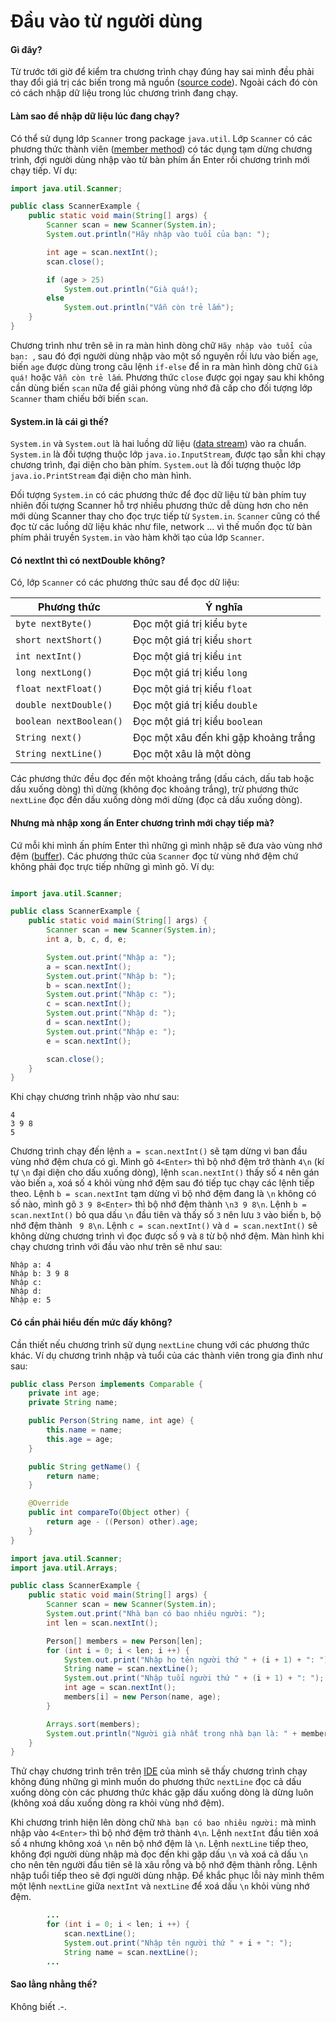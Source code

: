 # Đầu vào từ người dùng

#### Gì đây?
Từ trước tới giờ để kiểm tra chương trình chạy đúng hay sai mình đều phải thay đổi giá trị các biến trong mã nguồn ([source code](../../terminology.md#source-code)). Ngoài cách đó còn có cách nhập dữ liệu trong lúc chương trình đang chạy.

#### Làm sao để nhập dữ liệu lúc đang chạy?
Có thể sử dụng lớp `Scanner` trong package `java.util`. Lớp `Scanner` có các phương thức thành viên ([member method](../../terminology.md#member-method)) có tác dụng tạm dừng chương trình, đợi người dùng nhập vào từ bàn phím ấn Enter rồi chương trình mới chạy tiếp. Ví dụ:

```java
import java.util.Scanner;

public class ScannerExample {
    public static void main(String[] args) {
        Scanner scan = new Scanner(System.in);
        System.out.println("Hãy nhập vào tuổi của bạn: ");

        int age = scan.nextInt();
        scan.close();

        if (age > 25)
            System.out.println("Già quá!);
        else
            System.out.println("Vẫn còn trẻ lắm");
    }
}
```

Chương trình như trên sẽ in ra màn hình dòng chữ `Hãy nhập vào tuổi của bạn: `, sau đó đợi người dùng nhập vào một số nguyên rồi lưu vào biến `age`, biến `age` được dùng trong câu lệnh `if-else` để in ra màn hình dòng chữ `Già quá!` hoặc `Vẫn còn trẻ lắm`. Phương thức `close` được gọi ngay sau khi không cần dùng biến `scan` nữa để giải phóng vùng nhớ đã cấp cho đối tượng lớp `Scanner` tham chiếu bởi biến `scan`.

#### System.in là cái gì thế?
`System.in` và `System.out` là hai luồng dữ liệu ([data stream](../../terminology.md#data-stream)) vào ra chuẩn. `System.in` là đối tượng thuộc lớp `java.io.InputStream`, được tạo sẵn khi chạy chương trình, đại diện cho bàn phím. `System.out` là đối tượng thuộc lớp `java.io.PrintStream` đại diện cho màn hình.

Đối tượng `System.in` có các phương thức để đọc dữ liệu từ bàn phím tuy nhiên đối tượng Scanner hỗ trợ nhiều phương thức dễ dùng hơn cho nên mới dùng Scanner thay cho đọc trực tiếp từ `System.in`. `Scanner` cũng có thể đọc từ các luồng dữ liệu khác như file, network ... vì thế muốn đọc từ bàn phím phải truyền `System.in` vào hàm khởi tạo của lớp `Scanner`.

#### Có nextInt thì có nextDouble không?
Có, lớp `Scanner` có các phương thức sau để đọc dữ liệu:

|Phương thức|Ý nghĩa|
|---|---|
|`byte nextByte()`| Đọc một giá trị kiểu `byte`|
|`short nextShort()`| Đọc một giá trị kiểu `short`|
|`int nextInt()`| Đọc một giá trị kiểu `int`|
|`long nextLong()`| Đọc một giá trị kiểu `long`|
|`float nextFloat()`| Đọc một giá trị kiểu `float`|
|`double nextDouble()`| Đọc một giá trị kiểu `double`|
|`boolean nextBoolean()`| Đọc một giá trị kiểu `boolean`|
|`String next()`| Đọc một xâu đến khi gặp khoảng trắng|
|`String nextLine()`| Đọc một xâu là một dòng|

Các phương thức đều đọc đến một khoảng trắng (dấu cách, dấu tab hoặc dấu xuống dòng) thì dừng (không đọc khoảng trắng), trừ phương thức `nextLine` đọc đến dấu xuống dòng mới dừng (đọc cả dấu xuống dòng).

#### Nhưng mà nhập xong ấn Enter chương trình mới chạy tiếp mà?

Cứ mỗi khi mình ấn phím Enter thì những gì mình nhập sẽ đưa vào vùng nhớ đệm ([buffer](../../terminology.md#buffer)). Các phương thức của `Scanner` đọc từ vùng nhớ đệm chứ không phải đọc trực tiếp những gì mình gõ. Ví dụ:

```java

import java.util.Scanner;

public class ScannerExample {
    public static void main(String[] args) {
        Scanner scan = new Scanner(System.in);
        int a, b, c, d, e;

        System.out.print("Nhập a: ");
        a = scan.nextInt();
        System.out.print("Nhập b: ");
        b = scan.nextInt();
        System.out.print("Nhập c: ");
        c = scan.nextInt();
        System.out.print("Nhập d: ");
        d = scan.nextInt();
        System.out.print("Nhập e: ");
        e = scan.nextInt();

        scan.close();
    }
}
```

Khi chạy chương trình nhập vào như sau:

```
4
3 9 8
5
```

Chương trình chạy đến lệnh `a = scan.nextInt()` sẽ tạm dừng vì ban đầu vùng nhớ đệm chưa có gì. Mình gõ `4<Enter>` thì bộ nhớ đệm trở thành `4\n` (kí tự `\n` đại diện cho dấu xuống dòng), lệnh `scan.nextInt()` thấy số `4` nên gán vào biến `a`, xoá số `4` khỏi vùng nhớ đệm sau đó tiếp tục chạy các lệnh tiếp theo. Lệnh `b = scan.nextInt` tạm dừng vì bộ nhớ đệm đang là `\n` không có số nào, mình gõ `3 9 8<Enter>` thì bộ nhớ đệm thành `\n3 9 8\n`. Lệnh `b = scan.nextInt()` bỏ qua dấu `\n` đầu tiên và thấy số `3` nên lưu `3` vào biến `b`, bộ nhớ đệm thành ` 9 8\n`. Lệnh `c = scan.nextInt()` và `d = scan.nextInt()` sẽ không dừng chương trình vì đọc được số `9` và `8` từ bộ nhớ đệm. Màn hình khi chạy chương trình với đầu vào như trên sẽ như sau:

```
Nhập a: 4
Nhập b: 3 9 8
Nhập c:
Nhập d:
Nhập e: 5
```

#### Có cần phải hiểu đến mức đấy không?
Cần thiết nếu chương trình sử dụng `nextLine` chung với các phương thức khác. Ví dụ chương trình nhập và tuổi của các thành viên trong gia đình như sau:

```java
public class Person implements Comparable {
    private int age;
    private String name;

    public Person(String name, int age) {
        this.name = name;
        this.age = age;
    }

    public String getName() {
        return name;
    }

    @Override
    public int compareTo(Object other) {
        return age - ((Person) other).age;
    }
}
```

```java
import java.util.Scanner;
import java.util.Arrays;

public class ScannerExample {
    public static void main(String[] args) {
        Scanner scan = new Scanner(System.in);
        System.out.print("Nhà bạn có bao nhiêu người: ");
        int len = scan.nextInt();

        Person[] members = new Person[len];
        for (int i = 0; i < len; i ++) {
            System.out.print("Nhập họ tên người thứ " + (i + 1) + ": ");
            String name = scan.nextLine();
            System.out.print("Nhập tuổi người thứ " + (i + 1) + ": ");
            int age = scan.nextInt();
            members[i] = new Person(name, age);
        }

        Arrays.sort(members);
        System.out.println("Người già nhất trong nhà bạn là: " + members[len-1].getName());
    }
}
```

Thử chạy chương trình trên trên [IDE](../../terminology.md#ide) của mình sẽ thấy chương trình chạy không đúng những gì mình muốn do phương thức `nextLine` đọc cả dấu xuống dòng còn các phương thức khác gặp dấu xuống dòng là dừng luôn (không xoá dấu xuống dòng ra khỏi vùng nhớ đệm).

Khi chương trình hiện lên dòng chữ `Nhà bạn có bao nhiêu người:` mà mình nhập vào `4<Enter>` thì bộ nhớ đệm trở thành `4\n`. Lệnh `nextInt` đầu tiên xoá số `4` nhưng không xoá `\n` nên bộ nhớ đệm là `\n`. Lệnh `nextLine` tiếp theo, không đợi người dùng nhập mà đọc đến khi gặp dấu `\n` và xoá cả dấu `\n` cho nên tên người đầu tiên sẽ là xâu rỗng và bộ nhớ đệm thành rỗng. Lệnh nhập tuổi tiếp theo sẽ đợi người dùng nhập. Để khắc phục lỗi này mình thêm một lệnh `nextLine` giữa `nextInt` và `nextLine` để xoá dấu `\n` khỏi vùng nhớ đệm.

```java
        ...
        for (int i = 0; i < len; i ++) {
            scan.nextLine();
            System.out.print("Nhập tên người thứ " + i + ": ");
            String name = scan.nextLine();
        ...
```

#### Sao lằng nhằng thế?
Không biết .-.
